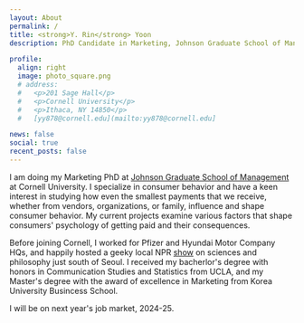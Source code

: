 ```yaml
---
layout: About
permalink: /
title: <strong>Y. Rin</strong> Yoon
description: PhD Candidate in Marketing, Johnson Graduate School of Management, Cornell University

profile:
  align: right
  image: photo_square.png
  # address:
  #   <p>201 Sage Hall</p>
  #   <p>Cornell University</p>
  #   <p>Ithaca, NY 14850</p>
  #   [yy878@cornell.edu](mailto:yy878@cornell.edu]

news: false
social: true
recent_posts: false
---
```


I am doing my Marketing PhD at [Johnson Graduate School of Management](https://www.johnson.cornell.edu/) at Cornell University. I specialize in consumer behavior and have a keen interest in studying how even the smallest payments that we receive, whether from vendors, organizations, or family, influence and shape consumer behavior. My current projects examine various factors that shape consumers' psychology of getting paid and their consequences. 

Before joining Cornell, I worked for Pfizer and Hyundai Motor Company HQs, and happily hosted a geeky local NPR [show](https://jtr.mystrikingly.com/) on sciences and philosophy just south of Seoul. I received my bacherlor's degree with honors in Communication Studies and Statistics from UCLA, and my Master's degree with the award of excellence in Marketing from Korea University Busincess School.

I will be on next year's job market, 2024-25.

<!-- While my old blog from my graduate years is currently closed, previously uploaded posts can be found [here]({{ site.baseurl }}{% link blog/index.html %}). -->
